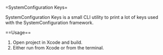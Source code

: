 =SystemConfiguration Keys=

SystemConfiguration Keys is a small CLI utility to print a lot of keys used with the SystemConfiguration framework.

==Usage==
1. Open project in Xcode and build.
2. Either run from Xcode or from the terminal. 
